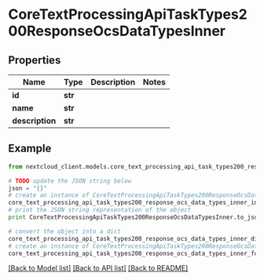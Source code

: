 # CoreTextProcessingApiTaskTypes200ResponseOcsDataTypesInner


## Properties
Name | Type | Description | Notes
------------ | ------------- | ------------- | -------------
**id** | **str** |  | 
**name** | **str** |  | 
**description** | **str** |  | 

## Example

```python
from nextcloud_client.models.core_text_processing_api_task_types200_response_ocs_data_types_inner import CoreTextProcessingApiTaskTypes200ResponseOcsDataTypesInner

# TODO update the JSON string below
json = "{}"
# create an instance of CoreTextProcessingApiTaskTypes200ResponseOcsDataTypesInner from a JSON string
core_text_processing_api_task_types200_response_ocs_data_types_inner_instance = CoreTextProcessingApiTaskTypes200ResponseOcsDataTypesInner.from_json(json)
# print the JSON string representation of the object
print CoreTextProcessingApiTaskTypes200ResponseOcsDataTypesInner.to_json()

# convert the object into a dict
core_text_processing_api_task_types200_response_ocs_data_types_inner_dict = core_text_processing_api_task_types200_response_ocs_data_types_inner_instance.to_dict()
# create an instance of CoreTextProcessingApiTaskTypes200ResponseOcsDataTypesInner from a dict
core_text_processing_api_task_types200_response_ocs_data_types_inner_form_dict = core_text_processing_api_task_types200_response_ocs_data_types_inner.from_dict(core_text_processing_api_task_types200_response_ocs_data_types_inner_dict)
```
[[Back to Model list]](../README.md#documentation-for-models) [[Back to API list]](../README.md#documentation-for-api-endpoints) [[Back to README]](../README.md)


